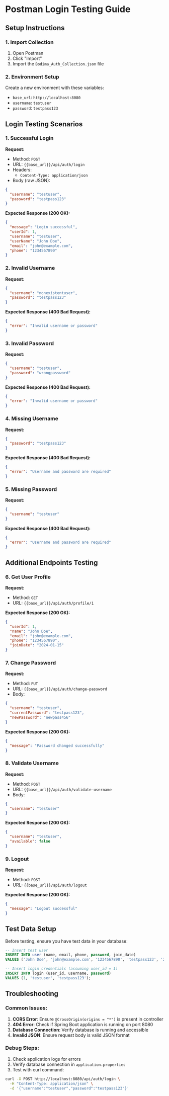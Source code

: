 # Postman Login Testing Guide

## Setup Instructions

### 1. Import Collection

1. Open Postman
2. Click "Import"
3. Import the `Bodima_Auth_Collection.json` file

### 2. Environment Setup

Create a new environment with these variables:

- `base_url`: `http://localhost:8080`
- `username`: `testuser`
- `password`: `testpass123`

## Login Testing Scenarios

### 1. Successful Login

**Request:**

- Method: `POST`
- URL: `{{base_url}}/api/auth/login`
- Headers:
  - `Content-Type: application/json`
- Body (raw JSON):

```json
{
  "username": "testuser",
  "password": "testpass123"
}
```

**Expected Response (200 OK):**

```json
{
  "message": "Login successful",
  "userId": 1,
  "username": "testuser",
  "userName": "John Doe",
  "email": "john@example.com",
  "phone": "1234567890"
}
```

### 2. Invalid Username

**Request:**

```json
{
  "username": "nonexistentuser",
  "password": "testpass123"
}
```

**Expected Response (400 Bad Request):**

```json
{
  "error": "Invalid username or password"
}
```

### 3. Invalid Password

**Request:**

```json
{
  "username": "testuser",
  "password": "wrongpassword"
}
```

**Expected Response (400 Bad Request):**

```json
{
  "error": "Invalid username or password"
}
```

### 4. Missing Username

**Request:**

```json
{
  "password": "testpass123"
}
```

**Expected Response (400 Bad Request):**

```json
{
  "error": "Username and password are required"
}
```

### 5. Missing Password

**Request:**

```json
{
  "username": "testuser"
}
```

**Expected Response (400 Bad Request):**

```json
{
  "error": "Username and password are required"
}
```

## Additional Endpoints Testing

### 6. Get User Profile

**Request:**

- Method: `GET`
- URL: `{{base_url}}/api/auth/profile/1`

**Expected Response (200 OK):**

```json
{
  "userId": 1,
  "name": "John Doe",
  "email": "john@example.com",
  "phone": "1234567890",
  "joinDate": "2024-01-15"
}
```

### 7. Change Password

**Request:**

- Method: `PUT`
- URL: `{{base_url}}/api/auth/change-password`
- Body:

```json
{
  "username": "testuser",
  "currentPassword": "testpass123",
  "newPassword": "newpass456"
}
```

**Expected Response (200 OK):**

```json
{
  "message": "Password changed successfully"
}
```

### 8. Validate Username

**Request:**

- Method: `POST`
- URL: `{{base_url}}/api/auth/validate-username`
- Body:

```json
{
  "username": "testuser"
}
```

**Expected Response (200 OK):**

```json
{
  "username": "testuser",
  "available": false
}
```

### 9. Logout

**Request:**

- Method: `POST`
- URL: `{{base_url}}/api/auth/logout`

**Expected Response (200 OK):**

```json
{
  "message": "Logout successful"
}
```

## Test Data Setup

Before testing, ensure you have test data in your database:

```sql
-- Insert test user
INSERT INTO user (name, email, phone, password, join_date)
VALUES ('John Doe', 'john@example.com', '1234567890', 'testpass123', '2024-01-15');

-- Insert login credentials (assuming user_id = 1)
INSERT INTO login (user_id, username, password)
VALUES (1, 'testuser', 'testpass123');
```

## Troubleshooting

### Common Issues:

1. **CORS Error**: Ensure `@CrossOrigin(origins = "*")` is present in controller
2. **404 Error**: Check if Spring Boot application is running on port 8080
3. **Database Connection**: Verify database is running and accessible
4. **Invalid JSON**: Ensure request body is valid JSON format

### Debug Steps:

1. Check application logs for errors
2. Verify database connection in `application.properties`
3. Test with curl command:

```bash
curl -X POST http://localhost:8080/api/auth/login \
  -H "Content-Type: application/json" \
  -d '{"username":"testuser","password":"testpass123"}'
```
